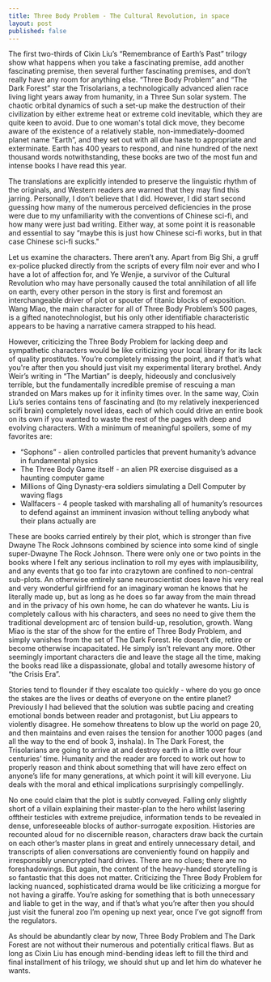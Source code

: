 ```yaml
---
title: Three Body Problem - The Cultural Revolution, in space
layout: post
published: false
---
```

The first two-thirds of Cixin Liu’s “Remembrance of Earth’s Past” trilogy show what happens when you take a fascinating premise, add another fascinating premise, then several further fascinating premises, and don’t really have any room for anything else. “Three Body Problem” and “The Dark Forest” star the Trisolarians, a technologically advanced alien race living light years away from humanity, in a Three Sun solar system. The chaotic orbital dynamics of such a set-up make the destruction of their civilization by either extreme heat or extreme cold inevitable, which they are quite keen to avoid. Due to one woman's total dick move, they become aware of the existence of a relatively stable, non-immediately-doomed planet name “Earth”, and they set out with all due haste to appropriate and exterminate. Earth has 400 years to respond, and nine hundred of the next thousand words notwithstanding, these books are two of the most fun and intense books I have read this year. 

The translations are explicitly intended to preserve the linguistic rhythm of the originals, and Western readers are warned that they may find this jarring. Personally, I don’t believe that I did. However, I did start second guessing how many of the numerous perceived deficiencies in the prose were due to my unfamiliarity with the conventions of Chinese sci-fi, and how many were just bad writing. Either way, at some point it is reasonable and essential to say “maybe this is just how Chinese sci-fi works, but in that case Chinese sci-fi sucks."

Let us examine the characters. There aren’t any. Apart from Big Shi, a gruff ex-police plucked directly from the scripts of every film noir ever and who I have a lot of affection for, and Ye Wenjie, a survivor of the Cultural Revolution who may have personally caused the total annihilation of all life on earth, every other person in the story is first and foremost an interchangeable driver of plot or spouter of titanic blocks of exposition. Wang Miao, the main character for all of Three Body Problem’s 500 pages, is a gifted nanotechnologist, but his only other identifiable characteristic appears to be having a narrative camera strapped to his head.

However, criticizing the Three Body Problem for lacking deep and sympathetic characters would be like criticizing your local library for its lack of quality prostitutes. You’re completely missing the point, and if that’s what you're after then you should just visit my experimental literary brothel. Andy Weir’s writing in “The Martian” is deeply, hideously and conclusively terrible, but the fundamentally incredible premise of rescuing a man stranded on Mars makes up for it infinity times over. In the same way, Cixin Liu’s series contains tens of fascinating and (to my relatively inexperienced scifi brain) completely novel ideas, each of which could drive an entire book on its own if you wanted to waste the rest of the pages with deep and evolving characters. With a minimum of meaningful spoilers, some of my favorites are:

* “Sophons” - alien controlled particles that prevent humanity’s advance in fundamental physics
* The Three Body Game itself - an alien PR exercise disguised as a haunting computer game
* Millions of Qing Dynasty-era soldiers simulating a Dell Computer by waving flags
* Wallfacers - 4 people tasked with marshaling all of humanity’s resources to defend against an imminent invasion without telling anybody what their plans actually are

These are books carried entirely by their plot, which is stronger than five Dwayne The Rock Johnsons combined by science into some kind of single super-Dwayne The Rock Johnson. There were only one or two points in the books where I felt any serious inclination to roll my eyes with implausibility, and any events that go too far into crazytown are confined to non-central sub-plots. An otherwise entirely sane neuroscientist does leave his very real and very wonderful girlfriend for an imaginary woman he knows that he literally made up, but as long as he does so far away from the main thread and in the privacy of his own home, he can do whatever he wants. Liu is completely callous with his characters, and sees no need to give them the traditional development arc of tension build-up, resolution, growth. Wang Miao is the star of the show for the entire of Three Body Problem, and simply vanishes from the set of The Dark Forest. He doesn’t die, retire or become otherwise incapacitated. He simply isn’t relevant any more. Other seemingly important characters die and leave the stage all the time, making the books read like a dispassionate, global and totally awesome history of “the Crisis Era”.

Stories tend to flounder if they escalate too quickly - where do you go once the stakes are the lives or deaths of everyone on the entire planet? Previously I had believed that the solution was subtle pacing and creating emotional bonds between reader and protagonist, but Liu appears to violently disagree. He somehow threatens to blow up the world on page 20, and then maintains and even raises the tension for another 1000 pages (and all the way to the end of book 3, inshala). In The Dark Forest, the Trisolarians are going to arrive at and destroy earth in a little over four centuries’ time. Humanity and the reader are forced to work out how to properly reason and think about something that will have zero effect on anyone’s life for many generations, at which point it will kill everyone. Liu deals with the moral and ethical implications surprisingly compellingly.

No one could claim that the plot is subtly conveyed. Falling only slightly short of a villain explaining their master-plan to the hero whilst lasering offtheir testicles with extreme prejudice, information tends to be revealed in dense, unforeseeable blocks of author-surrogate exposition. Histories are recounted aloud for no discernible reason, characters draw back the curtain on each other’s master plans in great and entirely unnecessary detail, and transcripts of alien conversations are conveniently found on happily and irresponsibly unencrypted hard drives. There are no clues; there are no foreshadowings. But again, the content of the heavy-handed storytelling is so fantastic that this does not matter. Criticizing the Three Body Problem for lacking nuanced, sophisticated drama would be like criticizing a morgue for not having a giraffe. You’re asking for something that is both unnecessary and liable to get in the way, and if that’s what you’re after then you should just visit the funeral zoo I’m opening up next year, once I’ve got signoff from the regulators.

As should be abundantly clear by now, Three Body Problem and The Dark Forest are not without their numerous and potentially critical flaws. But as long as Cixin Liu has enough mind-bending ideas left to fill the third and final installment of his trilogy, we should shut up and let him do whatever he wants. 
